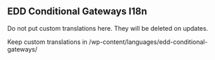 ## EDD Conditional Gateways I18n ##

Do not put custom translations here.
They will be deleted on updates.

Keep custom translations in /wp-content/languages/edd-conditional-gateways/

